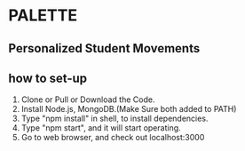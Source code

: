 PALETTE
=======
Personalized Student Movements
------------------------------

## how to set-up
1. Clone or Pull or Download the Code.
2. Install Node.js, MongoDB.(Make Sure both added to PATH)
3. Type "npm install" in shell, to install dependencies.
4. Type "npm start", and it will start operating.
5. Go to web browser, and check out localhost:3000


